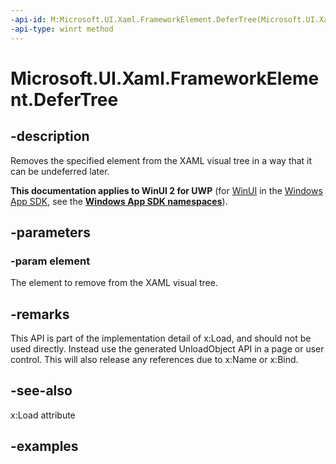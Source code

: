 ```yaml
---
-api-id: M:Microsoft.UI.Xaml.FrameworkElement.DeferTree(Microsoft.UI.Xaml.DependencyObject)
-api-type: winrt method
---
```


<!-- Method syntax.
public void FrameworkElement.DeferTree(DependencyObject element)
-->

# Microsoft.UI.Xaml.FrameworkElement.DeferTree


## -description

Removes the specified element from the XAML visual tree in a way that it can be undeferred later.

**This documentation applies to WinUI 2 for UWP** (for [WinUI](/windows/apps/winui/winui3/) in the [Windows App SDK](/windows/apps/windows-app-sdk/), see the **[Windows App SDK namespaces](/windows/windows-app-sdk/api/winrt/)**).

## -parameters

### -param element

The element to remove from the XAML visual tree.

## -remarks

This API is part of the implementation detail of x:Load, and should not be used directly. Instead use the generated UnloadObject API in a page or user control. This will also release any references due to x:Name or x:Bind.

## -see-also

x:Load attribute

## -examples

